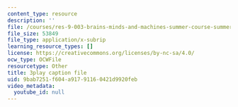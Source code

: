 ```yaml
---
content_type: resource
description: ''
file: /courses/res-9-003-brains-minds-and-machines-summer-course-summer-2015/9bab7251f604a91791160421d9920feb_FRoD9TOJxso.srt
file_size: 53849
file_type: application/x-subrip
learning_resource_types: []
license: https://creativecommons.org/licenses/by-nc-sa/4.0/
ocw_type: OCWFile
resourcetype: Other
title: 3play caption file
uid: 9bab7251-f604-a917-9116-0421d9920feb
video_metadata:
  youtube_id: null
---
```

